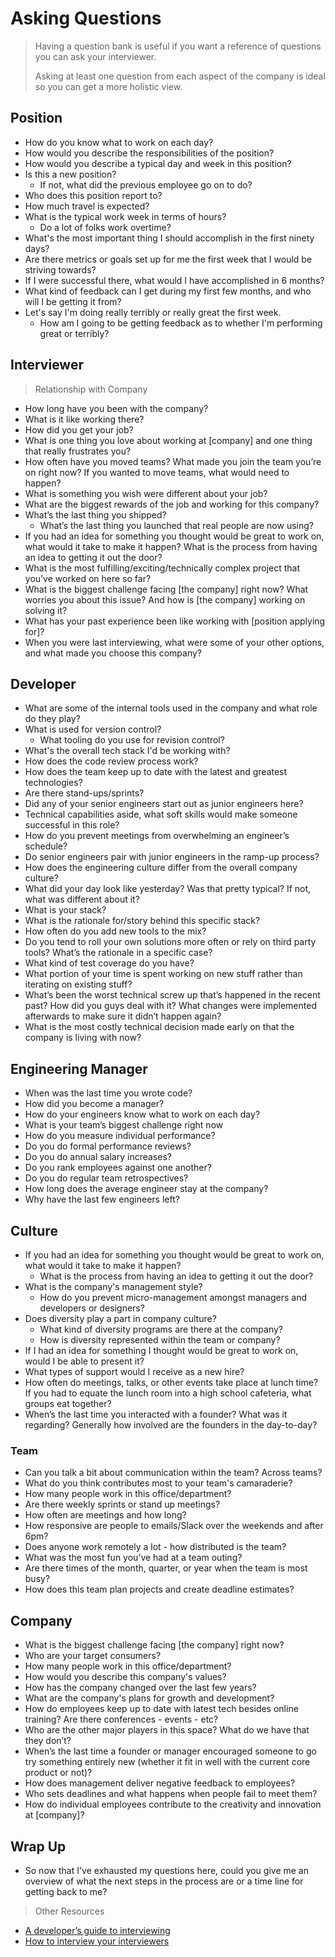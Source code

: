 # Asking Questions

> Having a question bank is useful if you want a reference of questions you can
> ask your interviewer.
>
> Asking at least one question from each aspect of the company is ideal so you
> can get a more holistic view.

## Position

* How do you know what to work on each day?
* How would you describe the responsibilities of the position?
* How would you describe a typical day and week in this position?
* Is this a new position?
  * If not, what did the previous employee go on to do?
* Who does this position report to?
* How much travel is expected?
* What is the typical work week in terms of hours?
  * Do a lot of folks work overtime?
* What's the most important thing I should accomplish in the first ninety days?
* Are there metrics or goals set up for me the first week that I would be
  striving towards?
* If I were successful there, what would I have accomplished in 6 months?
* What kind of feedback can I get during my first few months, and who will I be getting it from?
* Let's say I'm doing really terribly or really great the first week.
  * How am I going to be getting feedback as to whether I'm performing great or
    terribly?

## Interviewer

> Relationship with Company

* How long have you been with the company?
* What is it like working there?
* How did you get your job?
* What is one thing you love about working at [company] and one thing that
  really frustrates you?
* How often have you moved teams? What made you join the team you’re on right now? If you wanted to move teams, what would need to happen?
* What is something you wish were different about your job?
* What are the biggest rewards of the job and working for this company?
* What’s the last thing you shipped?
  * What’s the last thing you launched that real people are now using?
* If you had an idea for something you thought would be great to work on, what
  would it take to make it happen? What is the process from having an idea to
  getting it out the door?
* What is the most fulfilling/exciting/technically complex project that you’ve worked on here so far?
* What is the biggest challenge facing [the company] right now? What worries you
  about this issue? And how is [the company] working on solving it?
* What has your past experience been like working with [position applying for]?
* When you were last interviewing, what were some of your other options, and what made you choose this company?

## Developer

* What are some of the internal tools used in the company and what role do they
  play?
* What is used for version control?
  * What tooling do you use for revision control?
* What's the overall tech stack I'd be working with?
* How does the code review process work?
* How does the team keep up to date with the latest and greatest technologies?
* Are there stand-ups/sprints?
* Did any of your senior engineers start out as junior engineers here?
* Technical capabilities aside, what soft skills would make someone successful in this role?
* How do you prevent meetings from overwhelming an engineer’s schedule?
* Do senior engineers pair with junior engineers in the ramp-up process?
* How does the engineering culture differ from the overall company culture?
* What did your day look like yesterday? Was that pretty typical? If not, what was different about it?
* What is your stack?
* What is the rationale for/story behind this specific stack?
* How often do you add new tools to the mix?
* Do you tend to roll your own solutions more often or rely on third party tools? What’s the rationale in a specific case?
* What kind of test coverage do you have?
* What portion of your time is spent working on new stuff rather than iterating on existing stuff?
* What’s been the worst technical screw up that’s happened in the recent past? How did you guys deal with it? What changes were implemented afterwards to make sure it didn’t happen again?
* What is the most costly technical decision made early on that the company is living with now?

## Engineering Manager

* When was the last time you wrote code?
* How did you become a manager?
* How do your engineers know what to work on each day?
* What is your team’s biggest challenge right now
* How do you measure individual performance?
* Do you do formal performance reviews?
* Do you do annual salary increases?
* Do you rank employees against one another?
* Do you do regular team retrospectives?
* How long does the average engineer stay at the company?
* Why have the last few engineers left?

## Culture

* If you had an idea for something you thought would be great to work on, what
  would it take to make it happen?
  * What is the process from having an idea to getting it out the door?
* What is the company's management style?
  * How do you prevent micro-management amongst managers and developers or
    designers?
* Does diversity play a part in company culture?
  * What kind of diversity programs are there at the company?
  * How is diversity represented within the team or company?
* If I had an idea for something I thought would be great to work on, would I be
  able to present it?
* What types of support would I receive as a new hire?
* How often do meetings, talks, or other events take place at lunch time?
  If you had to equate the lunch room into a high school cafeteria, what groups eat together?
* When’s the last time you interacted with a founder? What was it regarding? Generally how involved are the founders in the day-to-day?

### Team

* Can you talk a bit about communication within the team? Across teams?
* What do you think contributes most to your team's camaraderie?
* How many people work in this office/department?
* Are there weekly sprints or stand up meetings?
* How often are meetings and how long?
* How responsive are people to emails/Slack over the weekends and after 6pm?
* Does anyone work remotely a lot - how distributed is the team?
* What was the most fun you’ve had at a team outing?
* Are there times of the month, quarter, or year when the team is most busy?
* How does this team plan projects and create deadline estimates?

## Company

* What is the biggest challenge facing [the company] right now?
* Who are your target consumers?
* How many people work in this office/department?
* How would you describe this company's values?
* How has the company changed over the last few years?
* What are the company's plans for growth and development?
* How do employees keep up to date with latest tech besides online training? Are there conferences - events - etc?
* Who are the other major players in this space? What do we have that they don’t?
* When’s the last time a founder or manager encouraged someone to go try something entirely new (whether it fit in well with the current core product or not)?
* How does management deliver negative feedback to employees?
* Who sets deadlines and what happens when people fail to meet them?
* How do individual employees contribute to the creativity and innovation at [company]?

## Wrap Up

* So now that I've exhausted my questions here, could you give me an overview of
  what the next steps in the process are or a time line for getting back to me?

> Other Resources

* [A developer’s guide to interviewing](https://medium.freecodecamp.com/how-to-interview-as-a-developer-candidate-b666734f12dd)
* [How to interview your interviewers](https://medium.freecodecamp.org/how-to-interview-your-interviewers-f8f65ac57b80)
